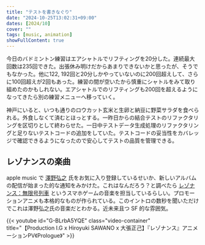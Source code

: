```yaml
---
title: "テストを書きなぐり"
date: "2024-10-25T13:02:31+09:00"
dates: [2024/10]
cover: ""
tags: [music, animation]
showFullContent: true
---
```


今日のバドミントン練習はエアシャトルでリフティングを20分した。連続最大回数は235回できた。出張休み明けだからあまりできないかと思ったが、そうでもなかった。他に122, 192回と20分しかやっていないのに200回超えして、さらに100回超えが2回もあった。練習の間が空いたから慎重にシャトルをみて取り組めたのかもしれない。エアシャトルでのリフティングも200回を超えるようになってきたら別の練習メニューへ移っていく。

神戸にいると、いつも通りのロウカット玄米と生卵と納豆に野菜サラダを食べられる。外食しなくて済むとほっとする。一昨日からの結合テストのリファクタリングを区切りとして終わらせた。一日中テストデータ生成処理のリファクタリングと足りないテストコードの追加をしていた。テストコードの妥当性をカバレッジで確認できるようになったので安心してテストの品質を管理できる。

## レゾナンスの楽曲

apple music で [澤野弘之](https://www.sawanohiroyuki.com/) 氏をお気に入り登録しているせいか、新しいアルバムの配信が始まった的な通知をみかけた。これはなんだろう？と調べたら [レゾナンス：無限号列車](https://rzns.jp/) というスマホゲームの音楽を担当しているらしい。プロモーションアニメも本格的なものが作られている。このイントロの数秒を聞いただけでこれは澤野弘之氏の音楽だとわかる。近未来且つ SF 的な雰囲気。

{{< youtube id="G-BLrbA5YQE" class="video-container" title="【Production I.G x Hiroyuki SAWANO x 大張正己】『レゾナンス』アニメーションPV《Prologue》" >}}
